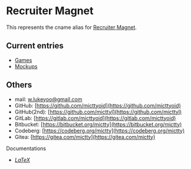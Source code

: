 <head>
    <meta charset="utf-8" />
    <meta name="author" content="Luke Yoo">
    <meta name="email" content="w.lukeyoo@gmail.com">
    <meta name="description" content="Luke Yoo: Software engineer building scalable, clean, and impactful solutions.">    
    <meta name="keywords"
        content="Python,JavaScript,C++,C#,Go,Rust,TypeScript,HTML,CSS,React,Node.js,Django,Blazor,SQL,PostgreSQL,SQLite,MS SQL,AWS,Azure, Google Cloud,Docker,CI/CD,Git,GitHub,GitLab,Jenkins,Bitbucket,Machine Learning,Pandas, NumPy, Data AnalysisSoftware Engineer,Full-Stack Developer, Backend Developer,Frontend Developer,DevOps Engineer,Cloud Engineer,Data Engineer,Machine Learning Engineer,Mobile App Developer, Systems Architect,Technical Lead,Problem Solving,Team Collaboration,Communication,Agile Methodology,Project Management,Leadership,Adaptability,Attention to Detail,SaaS (Software as a Service),FinTech (Financial Technology),E-commerce,Healthcare Technology,Cybersecurity,Blockchain,IoT (Internet of Things),AI/ML (Artificial Intelligence/Machine Learning),Big Data,Game Development,Computur Engineering,Software Engineering,Data Science,Scalable Systems,Microservices Architecture,RESTful APIs,Open Source Contributions,Code Optimization,Performance Tuning,Cross-Platform Development,Mentorship,Technical Writing,Santa Barbara,California,United States,mictty,micttyl,micttyoid">
    <meta name="location" content="Santa Barbara,California,United States">
</head>

# Recruiter Magnet

This represents the cname alias for [Recruiter Magnet](https://recruiter-magnet.lukeyoo.fyi).

## Current entries

- [Games](https://recruiter-magnet.lukeyoo.fyi/games)
- [Mockups](https://recruiter-magnet.lukeyoo.fyi/mockups)

## Others

- mail: [w.lukeyoo@gmail.com](mailto:w.lukeyoo@gmail.com)
- GitHub: [https://github.com/micttyoid](https://github.com/micttyoid)
- GitHub(2nd): [https://github.com/micttyl](https://github.com/micttyl)
- GitLab: [https://gitlab.com/micttyoid](https://gitlab.com/micttyoid)
- Bitbucket: [https://bitbucket.org/mictty](https://bitbucket.org/mictty)
- Codeberg: [https://codeberg.org/mictty](https://codeberg.org/mictty)
- Gitea: [https://gitea.com/mictty](https://gitea.com/mictty)

Documentations

- [_LaTeX_](static/docs/clsguide_2024.pdf)
